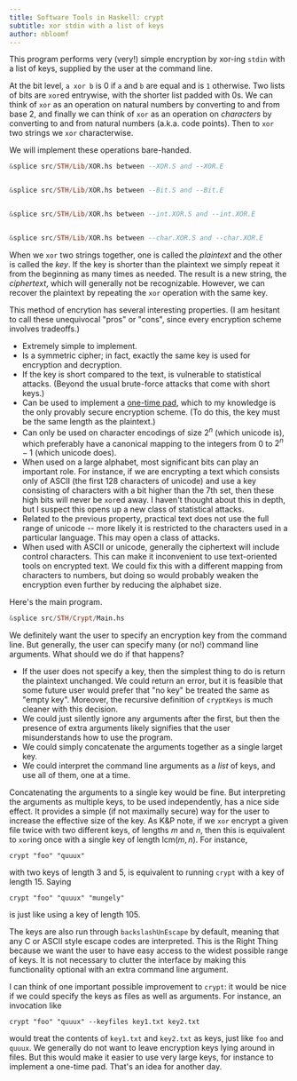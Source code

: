 ```yaml
---
title: Software Tools in Haskell: crypt
subtitle: xor stdin with a list of keys
author: nbloomf
---
```


This program performs very (very!) simple encryption by xor-ing ``stdin`` with a list of keys, supplied by the user at the command line.

At the bit level, ``a xor b`` is 0 if ``a`` and ``b`` are equal and is ``1`` otherwise. Two lists of bits are ``xor``ed entrywise, with the shorter list padded with $0$s. We can think of ``xor`` as an operation on natural numbers by converting to and from base 2, and finally we can think of ``xor`` as an operation on *characters* by converting to and from natural numbers (a.k.a. code points). Then to ``xor`` two strings we ``xor`` characterwise.

We will implement these operations bare-handed.


```haskell
&splice src/STH/Lib/XOR.hs between --XOR.S and --XOR.E


&splice src/STH/Lib/XOR.hs between --Bit.S and --Bit.E


&splice src/STH/Lib/XOR.hs between --int.XOR.S and --int.XOR.E


&splice src/STH/Lib/XOR.hs between --char.XOR.S and --char.XOR.E
```


When we ``xor`` two strings together, one is called the *plaintext* and the other is called the *key*. If the key is shorter than the plaintext we simply repeat it from the beginning as many times as needed. The result is a new string, the *ciphertext*, which will generally not be recognizable. However, we can recover the plaintext by repeating the ``xor`` operation with the same key.

This method of encrytion has several interesting properties. (I am hesitant to call these unequivocal "pros" or "cons", since every encryption scheme involves tradeoffs.)

* Extremely simple to implement.
* Is a symmetric cipher; in fact, exactly the same key is used for encryption and decryption.
* If the key is short compared to the text, is vulnerable to statistical attacks. (Beyond the usual brute-force attacks that come with short keys.)
* Can be used to implement a [one-time pad](https://www.wikipedia.org/wiki/One-time_pad), which to my knowledge is the only provably secure encryption scheme. (To do this, the key must be the same length as the plaintext.)
* Can only be used on character encodings of size $2^n$ (which unicode is), which preferably have a canonical mapping to the integers from $0$ to $2^n - 1$ (which unicode does).
* When used on a large alphabet, most significant bits can play an important role. For instance, if we are encrypting a text which consists only of ASCII (the first 128 characters of unicode) and use a key consisting of characters with a bit higher than the 7th set, then these high bits will never be ``xor``ed away. I haven't thought about this in depth, but I suspect this opens up a new class of statistical attacks.
* Related to the previous property, practical text does not use the full range of unicode -- more likely it is restricted to the characters used in a particular language. This may open a class of attacks.
* When used with ASCII or unicode, generally the ciphertext will include control characters. This can make it inconvenient to use text-oriented tools on encrypted text. We could fix this with a different mapping from characters to numbers, but doing so would probably weaken the encryption even further by reducing the alphabet size.

Here's the main program.


```haskell
&splice src/STH/Crypt/Main.hs
```


We definitely want the user to specify an encryption key from the command line. But generally, the user can specify many (or no!) command line arguments. What should we do if that happens?

* If the user does not specify a key, then the simplest thing to do is return the plaintext unchanged. We could return an error, but it is feasible that some future user would prefer that "no key" be treated the same as "empty key". Moreover, the recursive definition of ``cryptKeys`` is much cleaner with this decision.
* We could just silently ignore any arguments after the first, but then the presence of extra arguments likely signifies that the user misunderstands how to use the program.
* We could simply concatenate the arguments together as a single larget key.
* We could interpret the command line arguments as a *list* of keys, and use all of them, one at a time.

Concatenating the arguments to a single key would be fine. But interpreting the arguments as multiple keys, to be used independently, has a nice side effect. It provides a simple (if not maximally secure) way for the user to increase the effective size of the key. As K&P note, if we ``xor`` encrypt a given file twice with two different keys, of lengths $m$ and $n$, then this is equivalent to ``xor``ing once with a single key of length $\mathrm{lcm}(m,n)$. For instance,

    crypt "foo" "quuux"

with two keys of length 3 and 5, is equivalent to running ``crypt`` with a key of length 15. Saying

    crypt "foo" "quuux" "mungely"

is just like using a key of length 105.

The keys are also run through ``backslashUnEscape`` by default, meaning that any C or ASCII style escape codes are interpreted. This is the Right Thing because we want the user to have easy access to the widest possible range of keys. It is not necessary to clutter the interface by making this functionality optional with an extra command line argument.

I can think of one important possible improvement to ``crypt``: it would be nice if we could specify the keys as files as well as arguments. For instance, an invocation like

    crypt "foo" "quuux" --keyfiles key1.txt key2.txt

would treat the contents of ``key1.txt`` and ``key2.txt`` as keys, just like ``foo`` and ``quuux``. We generally do not want to leave encryption keys lying around in files. But this would make it easier to use very large keys, for instance to implement a one-time pad. That's an idea for another day.
